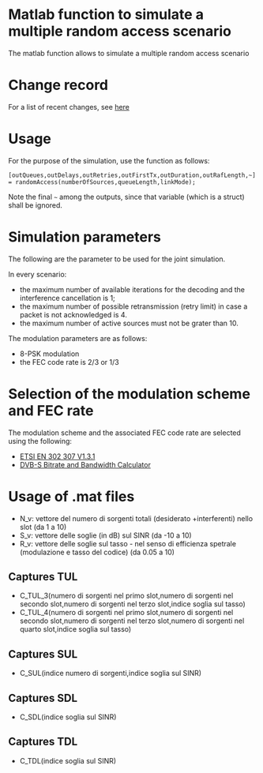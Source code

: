 # Matlab function to simulate a multiple random access scenario
The matlab function allows to simulate a multiple random access scenario

# Change record
For a list of recent changes, see [here](CHANGES.md)

# Usage
For the purpose of the simulation, use the function as follows:
```
[outQueues,outDelays,outRetries,outFirstTx,outDuration,outRafLength,~] = randomAccess(numberOfSources,queueLength,linkMode);
```
Note the final `~` among the outputs, since that variable (which is a struct) shall be ignored.

# Simulation parameters
The following are the parameter to be used for the joint simulation.

In every scenario:
* the maximum number of available iterations for the decoding and the interference cancellation is 1;
* the maximum number of possible retransmission (retry limit) in case a packet is not acknowledged is 4.
* the maximum number of active sources must not be grater than 10.

The modulation parameters are as follows:
* 8-PSK modulation
* the FEC code rate is 2/3 or 1/3

<!---
## Terrestrial uplink (tul) scenario

## Satellite uplink (sul) scenario

## Satellite downlink (sdl) scenario

## Terrestrial downlink (tdl) scenario
-->

# Selection of the modulation scheme and FEC rate
The modulation scheme and the associated FEC code rate are selected using the following:
* [ETSI EN 302 307 V1.3.1](http://www.etsi.org/deliver/etsi_en/302300_302399/302307/01.03.01_20/en_302307v010301a.pdf)
* [DVB-S Bitrate and Bandwidth Calculator](http://www.satbroadcasts.com/DVB-S_Bitrate_and_Bandwidth_Calculator.html)

# Usage of .mat files
* N_v: vettore del numero di sorgenti totali (desiderato +interferenti) nello slot (da 1 a 10)
* S_v: vettore delle soglie (in dB) sul SINR (da -10 a 10)
* R_v: vettore delle soglie sul tasso - nel senso di efficienza spetrale (modulazione e tasso del codice) (da 0.05 a 10)

## Captures TUL
* C\_TUL\_3(numero di sorgenti nel primo slot,numero di sorgenti nel secondo slot,numero di sorgenti nel terzo slot,indice soglia sul tasso)
* C\_TUL\_4(numero di sorgenti nel primo slot,numero di sorgenti nel secondo slot,numero di sorgenti nel terzo slot,numero di sorgenti nel quarto slot,indice soglia sul tasso)

## Captures SUL
* C_SUL(indice numero di sorgenti,indice soglia sul SINR)

## Captures SDL
* C_SDL(indice soglia sul SINR)

## Captures TDL
* C_TDL(indice soglia sul SINR)